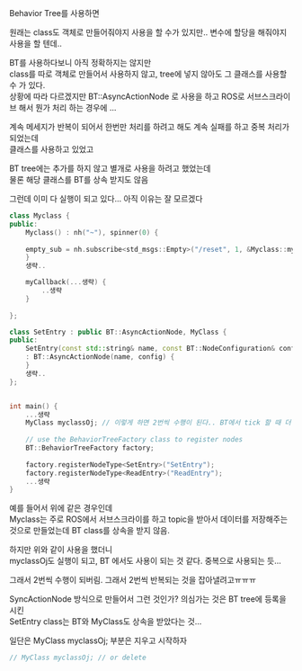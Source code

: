 Behavior Tree를 사용하면  

원래는 class도 객체로 만들어줘야지 사용을 할 수가 있지만.. 변수에 할당을 해줘야지 사용을 할 텐데..  

BT를 사용하다보니 아직 정확하지는 않지만   
class를 따로 객체로 만들어서 사용하지 않고, tree에 넣지 않아도 그 클래스를 사용할 수 가 있다.  
상황에 따라 다르겠지만 BT::AsyncActionNode 로 사용을 하고 ROS로 서브스크라이브 해서 뭔가 처리 하는 경우에 ...

계속 메세지가 반복이 되어서 한번만 처리를 하려고 해도 계속 실패를 하고 중복 처리가 되었는데  
클래스를 사용하고 있었고 

BT tree에는 추가를 하지 않고 별개로 사용을 하려고 했었는데  
물론 해당 클래스를 BT를 상속 받지도 않음   

그런데 이미 다 실행이 되고 있다... 아직 이유는 잘 모르겠다  

```cpp
class Myclass {
public:
	Myclass() : nh("~"), spinner(0) {
	
	empty_sub = nh.subscribe<std_msgs::Empty>("/reset", 1, &Myclass::myCallback, this);
	}
	생략..

	myCallback(...생략) {
		..생략
	}
	
};

class SetEntry : public BT::AsyncActionNode, MyClass {
public:
	SetEntry(const std::string& name, const BT::NodeConfiguration& config)
	: BT::AsyncActionNode(name, config) {
	}
	생략..
};


int main() {
	...생략
	MyClass myclassOj; // 이렇게 하면 2번씩 수행이 된다.. BT에서 tick 할 때 더 실행됨
	
	// use the BehaviorTreeFactory class to register nodes
	BT::BehaviorTreeFactory factory;
	
	factory.registerNodeType<SetEntry>("SetEntry");
	factory.registerNodeType<ReadEntry>("ReadEntry");
	...생략
}
```

예를 들어서 위에 같은 경우인데  
Myclass는 주로 ROS에서 서브스크라이를 하고 topic을 받아서 데이터를 저장해주는 것으로 만들었는데 BT class를 상속을 받지 않음. 

하지만 위와 같이 사용을 했더니  
myclassOj도 실행이 되고, BT 에서도 사용이 되는 것 같다.  중복으로 사용되는 듯...

그래서 2번씩 수행이 되버림. 그래서 2번씩 반복되는 것을 잡아낼려고ㅠㅠㅠ

SyncActionNode 방식으로 만들어서 그런 것인가? 의심가는 것은 BT tree에 등록을 시킨  
SetEntry class는 BT와 MyClass도 상속을 받았다는 것...

일단은 MyClass myclassOj; 부분은 지우고 시작하자
```cpp
// MyClass myclassOj; // or delete
```
